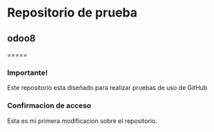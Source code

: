 # Repositorio de prueba 
## odoo8
=====
### Importante!
Este repositorio esta diseñado para realizar pruebas de uso de GitHub

### Confirmacion de acceso
Esta es mi primera modificacion sobre el repositorio.
